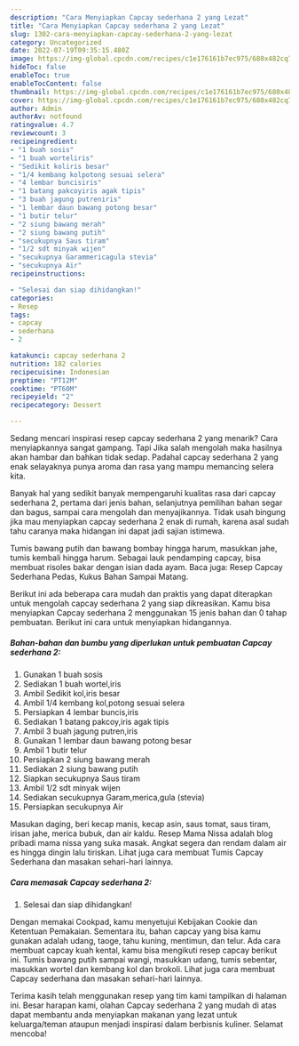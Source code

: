 ```yaml
---
description: "Cara Menyiapkan Capcay sederhana 2 yang Lezat"
title: "Cara Menyiapkan Capcay sederhana 2 yang Lezat"
slug: 1302-cara-menyiapkan-capcay-sederhana-2-yang-lezat
category: Uncategorized
date: 2022-07-19T09:35:15.480Z
image: https://img-global.cpcdn.com/recipes/c1e176161b7ec975/680x482cq70/capcay-sederhana-2-foto-resep-utama.jpg
hideToc: false
enableToc: true
enableTocContent: false
thumbnail: https://img-global.cpcdn.com/recipes/c1e176161b7ec975/680x482cq70/capcay-sederhana-2-foto-resep-utama.jpg
cover: https://img-global.cpcdn.com/recipes/c1e176161b7ec975/680x482cq70/capcay-sederhana-2-foto-resep-utama.jpg
author: Admin
authorAv: notfound
ratingvalue: 4.7
reviewcount: 3
recipeingredient:
- "1 buah sosis"
- "1 buah worteliris"
- "Sedikit koliris besar"
- "1/4 kembang kolpotong sesuai selera"
- "4 lembar buncisiris"
- "1 batang pakcoyiris agak tipis"
- "3 buah jagung putreniris"
- "1 lembar daun bawang potong besar"
- "1 butir telur"
- "2 siung bawang merah"
- "2 siung bawang putih"
- "secukupnya Saus tiram"
- "1/2 sdt minyak wijen"
- "secukupnya Garammericagula stevia"
- "secukupnya Air"
recipeinstructions:

- "Selesai dan siap dihidangkan!"
categories:
- Resep
tags:
- capcay
- sederhana
- 2

katakunci: capcay sederhana 2 
nutrition: 182 calories
recipecuisine: Indonesian
preptime: "PT12M"
cooktime: "PT60M"
recipeyield: "2"
recipecategory: Dessert

---
```



Sedang mencari inspirasi resep capcay sederhana 2 yang menarik? Cara menyiapkannya sangat gampang. Tapi Jika salah mengolah maka hasilnya akan hambar dan bahkan tidak sedap. Padahal capcay sederhana 2 yang enak selayaknya punya aroma dan rasa yang mampu memancing selera kita.


Banyak hal yang sedikit banyak mempengaruhi kualitas rasa dari capcay sederhana 2, pertama dari jenis bahan, selanjutnya pemilihan bahan segar dan bagus, sampai cara mengolah dan menyajikannya. Tidak usah bingung jika mau menyiapkan capcay sederhana 2 enak di rumah, karena asal sudah tahu caranya maka hidangan ini dapat jadi sajian istimewa.

Tumis bawang putih dan bawang bombay hingga harum, masukkan jahe, tumis kembali hingga harum. Sebagai lauk pendamping capcay, bisa membuat risoles bakar dengan isian dada ayam. Baca juga: Resep Capcay Sederhana Pedas, Kukus Bahan Sampai Matang.


Berikut ini ada beberapa cara mudah dan praktis yang dapat diterapkan untuk mengolah capcay sederhana 2 yang siap dikreasikan. Kamu bisa menyiapkan Capcay sederhana 2 menggunakan 15 jenis bahan dan 0 tahap pembuatan. Berikut ini cara untuk menyiapkan hidangannya.

<!--inarticleads1-->

##### Bahan-bahan dan bumbu yang diperlukan untuk pembuatan Capcay sederhana 2:

1. Gunakan 1 buah sosis
1. Sediakan 1 buah wortel,iris
1. Ambil Sedikit kol,iris besar
1. Ambil 1/4 kembang kol,potong sesuai selera
1. Persiapkan 4 lembar buncis,iris
1. Sediakan 1 batang pakcoy,iris agak tipis
1. Ambil 3 buah jagung putren,iris
1. Gunakan 1 lembar daun bawang potong besar
1. Ambil 1 butir telur
1. Persiapkan 2 siung bawang merah
1. Sediakan 2 siung bawang putih
1. Siapkan secukupnya Saus tiram
1. Ambil 1/2 sdt minyak wijen
1. Sediakan secukupnya Garam,merica,gula (stevia)
1. Persiapkan secukupnya Air


Masukan daging, beri kecap manis, kecap asin, saus tomat, saus tiram, irisan jahe, merica bubuk, dan air kaldu. Resep Mama Nissa adalah blog pribadi mama nissa yang suka masak. Angkat segera dan rendam dalam air es hingga dingin lalu tiriskan. Lihat juga cara membuat Tumis Capcay Sederhana dan masakan sehari-hari lainnya. 

<!--inarticleads2-->

##### Cara memasak Capcay sederhana 2:


1. Selesai dan siap dihidangkan!

Dengan memakai Cookpad, kamu menyetujui Kebijakan Cookie dan Ketentuan Pemakaian. Sementara itu, bahan capcay yang bisa kamu gunakan adalah udang, taoge, tahu kuning, mentimun, dan telur. Ada cara membuat capcay kuah kental, kamu bisa mengikuti resep capcay berikut ini. Tumis bawang putih sampai wangi, masukkan udang, tumis sebentar, masukkan wortel dan kembang kol dan brokoli. Lihat juga cara membuat Capcay sederhana dan masakan sehari-hari lainnya. 

Terima kasih telah menggunakan resep yang tim kami tampilkan di halaman ini. Besar harapan kami, olahan Capcay sederhana 2 yang mudah di atas dapat membantu anda menyiapkan makanan yang lezat untuk keluarga/teman ataupun menjadi inspirasi dalam berbisnis kuliner. Selamat mencoba!

